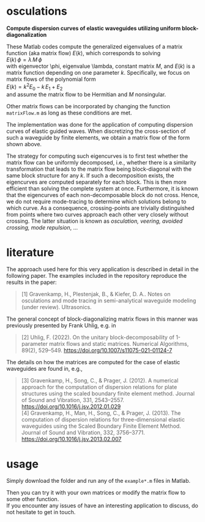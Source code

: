 # osculations

**Compute dispersion curves of elastic waveguides utilizing uniform block-diagonalization**

These Matlab codes compute the generalized eigenvalues of a matrix function (aka matrix flow) $E(k)$, which corresponds to solving  
$E(k)\,\phi = \lambda\,M\,\phi$  
with eigenvector \phi, eigenvalue \lambda, constant matrix $M$, and $E(k)$ is a matrix function depending on one parameter $k$.
Specifically, we focus on matrix flows of the polynomial form  
$E(k)=k^2  E_0 - k\,E_1 + E_2$  
and assume the matrix flow to be Hermitian and $M$ nonsingular.  

Other matrix flows can be incorporated by changing the function `matrixFlow.m` as long as these conditions are met.

The implementation was done for the application of computing dispersion curves of elastic guided waves. When discretizing the cross-section of such a waveguide by finite elements, we obtain a matrix flow of the form shown above.

The strategy for computing such eigencurves is to first test whether the matrix flow can be uniformly decomposed, i.e., whether there is a similarity transformation that leads to the matrix flow being block-diagonal with the same block structure for any $k$. If such a decomposition exists, the eigencurves are computed separately for each block. This is then more efficient than solving the complete system at once. Furthermore, it is known that the eigencurves of each non-decomposable block do not cross. Hence, we do not require mode-tracing to determine which solutions belong to which curve. As a consequence, crossing-points are trivially distinguished from points where two curves approach each other very closely without crossing. The latter situation is known as *osculation, veering, avoided crossing, mode repulsion*, ...

# literature

The approach used here for this very application is described in detail in the following paper. The examples included in the repository reproduce the results in the paper:  
> [1] Gravenkamp, H., Plestenjak, B., & Kiefer, D. A.. Notes on osculations and mode tracing in semi-analytical waveguide modeling (under review). Ultrasonics.

The general concept of block-diagonalizing matrix flows in this manner was previously presented by Frank Uhlig, e.g. in  
> [2] Uhlig, F. (2022). On the unitary block-decomposability of 1-parameter matrix flows and static matrices. Numerical Algorithms, 89(2), 529–549. https://doi.org/10.1007/s11075-021-01124-7

The details on how the matrices are computed for the case of elastic waveguides are found in, e.g.,  
> [3] Gravenkamp, H., Song, C., & Prager, J. (2012). A numerical approach for the computation of dispersion relations for plate structures using the scaled boundary finite element method. Journal of Sound and Vibration, 331, 2543–2557. https://doi.org/10.1016/j.jsv.2012.01.029   
> [4] Gravenkamp, H., Man, H., Song, C., & Prager, J. (2013). The computation of dispersion relations for three-dimensional elastic waveguides using the Scaled Boundary Finite Element Method. Journal of Sound and Vibration, 332, 3756–3771. https://doi.org/10.1016/j.jsv.2013.02.007

# usage

Simply download the folder and run any of the `example*.m` files in Matlab.

Then you can try it with your own matrices or modify the matrix flow to some other function.  
If you encounter any issues of have an interesting application to discuss, do not hesitate to get in touch.



